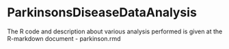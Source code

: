 # ParkinsonsDiseaseDataAnalysis

The R code and description about various analysis performed is given at the R-markdown document - parkinson.rmd
